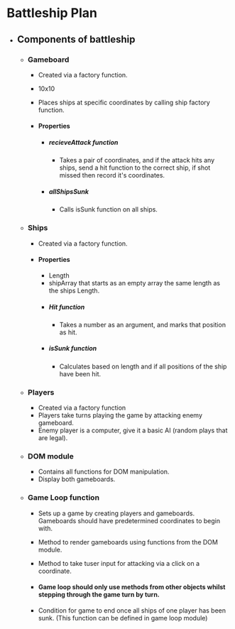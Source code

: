 # Battleship Plan

- ## Components of battleship

  - ### Gameboard

    - Created via a factory function.

    - 10x10

    - Places ships at specific coordinates by calling ship factory function.

    - #### Properties
      - ##### recieveAttack function
        - Takes a pair of coordinates, and if the attack hits any ships, send a hit function to the correct ship, if shot missed then record it's coordinates.
      - ##### allShipsSunk
        - Calls isSunk function on all ships.

  - ### Ships

    - Created via a factory function.

    - #### Properties

      - Length
      - shipArray that starts as an empty array the same length as the ships Length.
      - ##### Hit function
        - Takes a number as an argument, and marks that position as hit.
      - ##### isSunk function
        - Calculates based on length and if all positions of the ship have been hit.

  - ### Players

    - Created via a factory function
    - Players take turns playing the game by attacking enemy gameboard.
    - Enemy player is a computer, give it a basic AI (random plays that are legal).

  - ### DOM module

    - Contains all functions for DOM manipulation.
    - Display both gameboards.

  - ### Game Loop function

    - Sets up a game by creating players and gameboards. Gameboards should have predetermined coordinates to begin with.
    - Method to render gameboards using functions from the DOM module.
    - Method to take tuser input for attacking via a click on a coordinate.

    - #### Game loop should only use methods from other objects whilst stepping through the game turn by turn.

    - Condition for game to end once all ships of one player has been sunk. (This function can be defined in game loop module)
